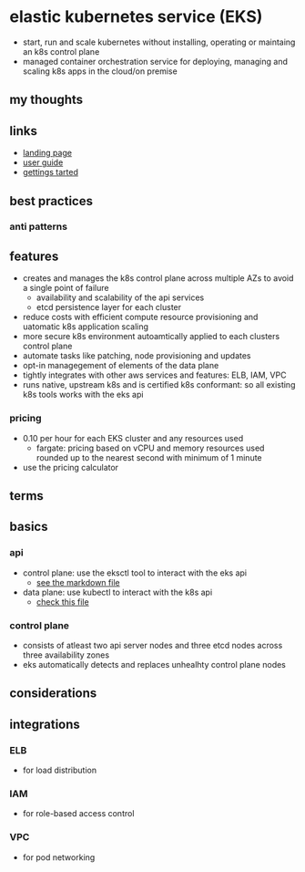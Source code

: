 # elastic kubernetes service (EKS)

- start, run and scale kubernetes without installing, operating or maintaing an k8s control plane
- managed container orchestration service for deploying, managing and scaling k8s apps in the cloud/on premise

## my thoughts

## links

- [landing page](https://aws.amazon.com/eks/?did=ap_card&trk=ap_card)
- [user guide](https://docs.aws.amazon.com/eks/latest/userguide/what-is-eks.html)
- [gettings tarted](https://docs.aws.amazon.com/eks/latest/userguide/getting-started.html)

## best practices

### anti patterns

## features

- creates and manages the k8s control plane across multiple AZs to avoid a single point of failure
  - availability and scalability of the api services
  - etcd persistence layer for each cluster
- reduce costs with efficient compute resource provisioning and uatomatic k8s application scaling
- more secure k8s environment autoamtically applied to each clusters control plane
- automate tasks like patching, node provisioning and updates
- opt-in managegement of elements of the data plane
- tightly integrates with other aws services and features: ELB, IAM, VPC
- runs native, upstream k8s and is certified k8s conformant: so all existing k8s tools works with the eks api

### pricing

- 0.10 per hour for each EKS cluster and any resources used
  - fargate: pricing based on vCPU and memory resources used rounded up to the nearest second with minimum of 1 minute
- use the pricing calculator

## terms

## basics

### api

- control plane: use the eksctl tool to interact with the eks api
  - [see the markdown file](../devtools/cli-elb.md)
- data plane: use kubectl to interact with the k8s api
  - [check this file](../../../../../linux/bash_cli_fns/k8s.sh)

### control plane

- consists of atleast two api server nodes and three etcd nodes across three availability zones
- eks automatically detects and replaces unhealhty control plane nodes

## considerations

## integrations

### ELB

- for load distribution

### IAM

- for role-based access control

### VPC

- for pod networking
